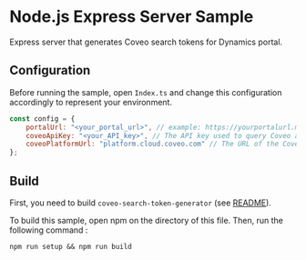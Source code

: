 # Node.js Express Server Sample

Express server that generates Coveo search tokens for Dynamics portal.

## Configuration

Before running the sample, open `Index.ts` and change this configuration accordingly to represent your environment.

``` javascript
const config = {
    portalUrl: "<your_portal_url>", // example: https://yourportalurl.microsoftcrmportals.com/
    coveoApiKey: "<your_API_key>", // The API key used to query Coveo and create a search token. It must have at least the privileges "Execute query" and "Impersonate" enabled.
    coveoPlatformUrl: "platform.cloud.coveo.com" // The URL of the Coveo Cloud V2 platform.
};
```

## Build

First, you need to build `coveo-search-token-generator` (see [README](../../lib/README.md)).

To build this sample, open npm on the directory of this file. Then, run the following command :

`npm run setup && npm run build`